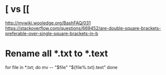 # [ vs [[
http://mywiki.wooledge.org/BashFAQ/031
https://stackoverflow.com/questions/669452/are-double-square-brackets-preferable-over-single-square-brackets-in-b


# Rename all *.txt to *.text
for file in *.txt; do 
    mv -- "$file" "${file%.txt}.text"
done